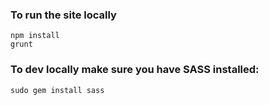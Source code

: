 ### To run the site locally

    npm install
    grunt


### To dev locally make sure you have SASS installed:

    sudo gem install sass
